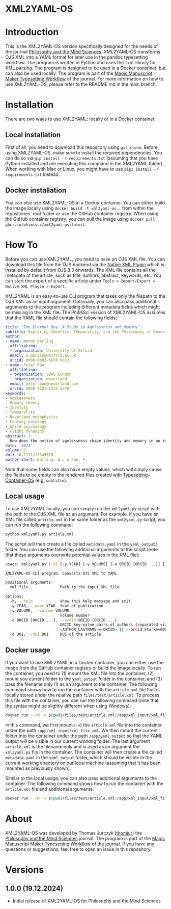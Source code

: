 # XML2YAML-OS

# Introduction
This is the XML2YAML-OS version specifically designed for the needs of the journal [Philosophy and the Mind Sciences](https://philosophymindscience.org/). XML2YAML-OS transforms OJS XML into a YAML format for later use in the pandoc typesetting workflow. The program is written in Python and uses the `lxml` library for XML parsing. The program is designed to be used in a Docker container, but can also be used locally. The program is part of the [Magic Manuscript Maker Typesetting Workflow](https://github.com/phimisci) of the journal. For more information on how to use XML2YAML-OS, please refer to the README.md in the main branch.

# Installation
There are two ways to use XML2YAML: locally or in a Docker container.

## Local installation
First of all, you need to download this repository using `git clone`. Before using XML2YAML-OS, make sure to install the required dependencies. You can do so via `pip install -r requirements.txt` (assuming that you have Python installed and are executing this command in the XML2YAML folder). When working with Mac or Linux, you might have to use `pip3 install -r requirements.txt` instead.

## Docker installation
You can also use XML2YAML-OS in a Docker container. You can either build the image locally using `docker build -t xml2yaml-os .` from within the repositories' root folder or use the GitHub container registry. When using the GitHub container registry, you can pull the image using `docker pull ghcr.io/phimisci/xml2yaml-os:latest`. 

# How To
Before you can use XML2YAML, you need to have an OJS XML file. You can download this file from the OJS backend via the [Native XML Plugin](https://docs.pkp.sfu.ca/admin-guide/3.3/en/data-import-and-export) which is installed by default from OJS 3.3 onwards. The XML file contains all the metadata of the article, such as title, authors, abstract, keywords, etc. You can start the export of a specific article under `Tools > Import/Export > Native XML Plugin > Export`.

XML2YAML is an easy-to-use CLI program that takes only the filepath to the OJS XML as an input argument. Optionally, you can also pass additional arguments to the program including different metadata fields which might be missing in the XML file. The PhiMiSci version of XML2YAML-OS assumes that the YAML file should contain the following fields:

```yaml
title: 'The Eternal Boy: A Study in Agelessness and Memory'
subtitle: Exploring Identity, Temporality, and the Philosophy of Neverland
author:
- name: Wendy Darling
  affiliation:
  - organization: University of Oxford
  email: w.darling@oxford.ac.uk
  orcid: 0000-0002-5678-9012
- name: Peter Pan
  affiliation:
  - organization: SOAS London
  - organization: Neverland
  email: peter.pan@neverland.com
  orcid: 0000-1101-1234-5678
keywords:
- Agelessness
- Memory theory
- Identity
- Temporality
- Neverland metaphysics
- Fantasy ontology
- Child psychology
- Flight dynamics
abstract: |-
  How does the notion of agelessness shape identity and memory in an eternal youth like Peter Pan? This article examines the metaphysics of agelessness through the lens of Peter Pan’s unchanging form and his shifting memories, drawing from theories of temporality and identity. We argue that Neverland serves as a temporal vacuum, where time functions differently, creating unique challenges to traditional philosophical concepts of identity and selfhood. The implications of living outside of time, where one remains physically unchanged but psychologically impacted by infinite experiences, are explored. This work also touches on the phenomenology of flight, a central theme in Peter Pan’s existence, as it symbolizes his defiance of physical and temporal limitations. The article situates these discussions within the broader debate on fantasy ontology and its relation to real-world psychological and philosophical frameworks.
date: '2024'
volume: 7
doi: 10.1111/12345678
author-short: Darling, W., & Pan, P.
```

Note that some fields can also have empty values, which will simply cause the fields to be empty in the rendered files created with [Typesetting-Container-OS](https://github.com/phimisci/typesetting-container-os) (e.g. `subtitle`).

## Local usage
To use XML2YAML locally, you can simply run the `xml2yaml.py` script with the path to the OJS XML file as an argument. For example, if you have an XML file called `article.xml` in the same folder as the `xml2yaml.py` script, you can run the following command:

```bash
python xml2yaml.py article.xml
```

The script will then create a file called `metadata.yaml` in the `yaml_output/` folder. You can use the following additional arguments to the script (note that these arguments overwrite potential values in the XML file):

```bash	
usage: xml2yaml.py [-h] [-y YEAR] [-v VOLUME] [-o ORCID [ORCID ...]] [-d DOI] xml_file

XML2YAML-OS CLI program. Converts OJS XML to YAML.

positional arguments:
  xml_file              Path to the input XML file

options:
  -h, --help            show this help message and exit
  -y YEAR, --year YEAR  Year of publication
  -v VOLUME, --volume VOLUME
                        Volume number
  -o ORCID [ORCID ...], --orcid ORCID [ORCID ...]
                        ORCID key-value pairs of authors (separated via blank space when multiple authors): --orcid
                        <AUTHOR_LASTNAME>=<ORCID> || --orcid Starke=0000-0001-1111-1111 Jurczyk=0000-0002-5943-2305
  -d DOI, --doi DOI     DOI of the article.

```

## Docker usage
If you want to use XML2YAML in a Docker container, you can either use the image from the GitHub container registry or build the image locally. To run the container, you need to (1) mount the XML file into the container, (2) mount you current folder to the `yaml_output` folder in the container, and (3) pass the filename only (!) as an argument to the container. The following command shows how to run the container with the `article.xml` file that is locally stored under the relative path `files/test/article.xml`. To process this file with the container, you can run the following command (note that the syntax might be slightly different when using Windows):

```bash
docker run --rm -v $(pwd)/files/test/article.xml:/app/xml_input/xml_file.xml -v $(pwd):/app/yaml_output xml2yaml-os article.xml
```

In this command, we first mount (`-v`) the `article.xml` file into the container under the path `/app/xml_input/xml_file.xml`. We then mount the current folder into the container under the path `/app/yaml_output` so that the YAML output will be visible in our current working folder. The last argument `article.xml` is the filename only and is used as an argument the `xml2yaml.py` file in the container. The container will then create a file called `metadata.yaml` in the `yaml_output` folder, which should be visible in the current working directory on our local machine (assuming that it has been mounted as previously shown).

Similar to the local usage, you can also pass additional arguments to the container. The following command shows how to run the container with the `article.xml` file and additional arguments:

```bash
docker run --rm -v $(pwd)/files/test/article.xml:/app/xml_input/xml_file.xml -v $(pwd):/app/yaml_output xml2yaml-os article.xml -y 2024 -v 7 -o Darling=0000-0001-1111-1111 Pan=0000-0002-5943-2305 --doi 10.1111/12345678
```

# About
XML2YAML-OS was developed by Thomas Jurczyk ([thomjur](https://github.com/thomjur)) the [Philosophy and the Mind Sciences](https://philosophymindscience.org/) journal. The program is part of the [Magic Manuscript Maker Typesetting Workflow](https://github.com/phimisci) of the journal. If you have any questions or suggestions, feel free to open an issue in this repository.

# Versions

## 1.0.0 (19.12.2024)
- Initial release of XML2YAML-OS for Philosophy and the Mind Sciences